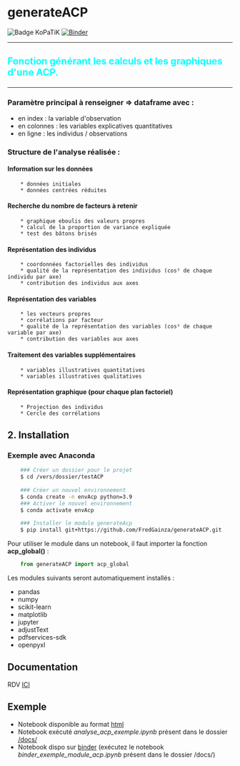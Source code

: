 # generateACP

![Badge KoPaTiK](https://img.shields.io/badge/KoPaTiK-Agency-blue "Badge KoPaTiK") [![Binder](https://mybinder.org/badge_logo.svg)](https://mybinder.org/v2/gh/FredGainza/generateACP.git/HEAD)

*** 

## <p style="color:#00FFFF;">Fonction générant les calculs et les graphiques d'une ACP.</p>

***

### Paramètre principal à renseigner => dataframe avec :

- en index : la variable d'observation
- en colonnes : les variables explicatives quantitatives
- en ligne : les individus / observations


### Structure de l'analyse réalisée :

#### Information sur les données
        * données initiales
        * données centrées réduites
#### Recherche du nombre de facteurs à retenir
        * graphique eboulis des valeurs propres
        * calcul de la proportion de variance expliquée
        * test des bâtons brisés
#### Représentation des individus
        * coordonnées factorielles des individus
        * qualité de la représentation des individus (cos² de chaque individu par axe)
        * contribution des individus aux axes
#### Représentation des variables
        * les vecteurs propres
        * corrélations par facteur
        * qualité de la représentation des variables (cos² de chaque variable par axe)
        * contribution des variables aux axes
#### Traitement des variables supplémentaires
        * variables illustratives quantitatives
        * variables illustratives qualitatives
#### Représentation graphique (pour chaque plan factoriel)
        * Projection des individus
        * Cercle des corrélations


## 2. Installation

### Exemple avec Anaconda

```bash
    ### Créer un dossier pour le projet
    $ cd /vers/dossier/testACP
	
    ### Créer un nouvel environnement
    $ conda create -n envAcp python=3.9
    ### Activer le nouvel environnement
    $ conda activate envAcp
	
    ### Installer le module generateAcp
    $ pip install git+https://github.com/FredGainza/generateACP.git
```

Pour utiliser le module dans un notebook, il faut importer la fonction **acp_global()** :

```python
    from generateACP import acp_global
```

Les modules suivants seront automatiquement installés :

- pandas
- numpy
- scikit-learn
- matplotlib
- jupyter
- adjustText
- pdfservices-sdk
- openpyxl

## Documentation

RDV [ICI](https://FredGainza.github.io/generateACP/)

## Exemple

* Notebook disponible au format [html](https://kopadata.fr/data/analyse_acp_exemple.html)
* Notebook exécuté *analyse_acp_exemple.ipynb* présent dans le dossier [/docs/](https://github.com/FredGainza/generateACP/blob/7d11265565799562513f6fc94815bef7ce1f9448/docs/analyse_acp_exemple.ipynb)
* Notebook dispo sur [binder](https://mybinder.org/v2/gh/FredGainza/generateACP.git/HEAD) (exécutez le notebook *binder_exemple_module_acp.ipynb* présent dans le dossier /docs/)
